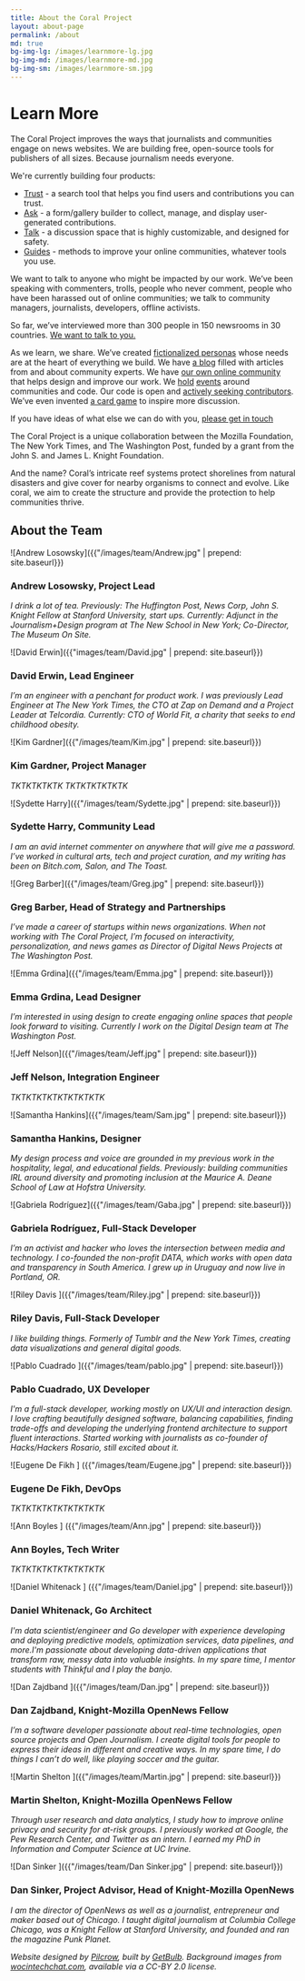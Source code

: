 ```yaml
---
title: About the Coral Project
layout: about-page
permalink: /about
md: true
bg-img-lg: /images/learnmore-lg.jpg
bg-img-md: /images/learnmore-md.jpg
bg-img-sm: /images/learnmore-sm.jpg
---
```

# Learn More

The Coral Project improves the ways that journalists and communities engage on news websites. We are building free, open-source tools for publishers of all sizes. Because journalism needs everyone.

We're currently building four products: 

* [Trust](/products/trust.html) - a search tool that helps you find users and contributions you can trust.
* [Ask](/products/ask.html) -  a form/gallery builder to collect, manage, and display user-generated contributions. 
* [Talk](/products/talk.html) - a discussion space that is highly customizable, and designed for safety.
* [Guides](/products/guides.html) - methods to improve your online communities, whatever tools you use. 


We want to talk to anyone who might be impacted by our work. We’ve been speaking with commenters, trolls, people who never comment, people who have been harassed out of online communities; we talk to community managers, journalists, developers, offline activists. 

So far, we’ve interviewed more than 300 people in 150 newsrooms in 30 countries. [We want to talk to you.](/contact.html)

As we learn, we share. We’ve created [fictionalized personas](https://community.coralproject.net/t/our-user-personas/286) whose needs are at the heart of everything we build. We have [a blog](http://blog.coralproject.net) filled with articles from and about community experts. We have [our own online community](http://community.coralproject.net) that helps design and improve our work. We [hold](https://coralproject.net/our-first-hackathon/) [events](https://coralproject.net/beyond-comments-our-first-event/) around communities and code. Our code is open and [actively seeking contributors](/#contribute). We’ve even invented [a card game](https://coralproject.net/cards/) to inspire more discussion. 

If you have ideas of what else we can do with you, [please get in touch](/contact.html)

The Coral Project is a unique collaboration between the Mozilla Foundation, The New York Times, and The Washington Post, funded by a grant from the John S. and James L. Knight Foundation.

And the name? Coral’s intricate reef systems protect shorelines from natural disasters and give cover for nearby organisms to connect and evolve. Like coral, we aim to create the structure and provide the protection to help communities thrive.


## About the Team

![Andrew Losowsky]({{"/images/team/Andrew.jpg" | prepend: site.baseurl}}) 

### Andrew Losowsky, Project Lead
*I drink a lot of tea. Previously: The Huffington Post, News Corp, John S. Knight Fellow at Stanford University, start ups. Currently: Adjunct in the Journalism+Design program at The New School in New York; Co-Director, The Museum On Site.*

![David Erwin]({{"images/team/David.jpg" | prepend: site.baseurl}}) 

### David Erwin, Lead Engineer
*I’m an engineer with a penchant for product work. I was previously Lead Engineer at The New York Times, the CTO at Zap on Demand and a Project Leader at Telcordia. Currently: CTO of World Fit, a charity that seeks to end childhood obesity.*

![Kim Gardner]({{"/images/team/Kim.jpg" | prepend: site.baseurl}}) 

### Kim Gardner, Project Manager
*TKTKTKTKTK TKTKTKTKTKTK*

![Sydette Harry]({{"/images/team/Sydette.jpg" | prepend: site.baseurl}}) 

### Sydette Harry, Community Lead
*I am an avid internet commenter on anywhere that will give me a password. I’ve worked in cultural arts, tech and project curation, and my writing has been on Bitch.com, Salon, and The Toast.*

![Greg Barber]({{"/images/team/Greg.jpg" | prepend: site.baseurl}}) 

### Greg Barber, Head of Strategy and Partnerships
*I’ve made a career of startups within news organizations. When not working with The Coral Project, I’m focused on interactivity, personalization, and news games as Director of Digital News Projects at The Washington Post.*

![Emma Grdina]({{"/images/team/Emma.jpg" | prepend: site.baseurl}}) 

### Emma Grdina, Lead Designer
*I’m interested in using design to create engaging online spaces that people look forward to visiting. Currently I work on the Digital Design team at The Washington Post.*

![Jeff Nelson]({{"/images/team/Jeff.jpg" | prepend: site.baseurl}}) 

### Jeff Nelson, Integration Engineer
*TKTKTKTKTKTKTKTKTK*

![Samantha Hankins]({{"/images/team/Sam.jpg" | prepend: site.baseurl}}) 

### Samantha Hankins, Designer
*My design process and voice are grounded in my previous work in the hospitality, legal, and educational fields. Previously: building communities IRL around diversity and promoting inclusion at the Maurice A. Deane School of Law at Hofstra University.*

![Gabriela Rodríguez]({{"/images/team/Gaba.jpg" | prepend: site.baseurl}}) 

### Gabriela Rodríguez, Full-Stack Developer
*I’m an activist and hacker who loves the intersection between media and technology. I co-founded the non-profit DATA, which works with open data and transparency in South America. I grew up in Uruguay and now live in Portland, OR.*

![Riley Davis ]({{"/images/team/Riley.jpg" | prepend: site.baseurl}}) 

### Riley Davis, Full-Stack Developer
*I like building things. Formerly of Tumblr and the New York Times, creating data visualizations and general digital goods.*

![Pablo Cuadrado ]({{"/images/team/pablo.jpg" | prepend: site.baseurl}}) 

### Pablo Cuadrado, UX Developer
*I'm a full-stack developer, working mostly on UX/UI and interaction design. I love crafting beautifully designed software, balancing capabilities, finding trade-offs and developing the underlying frontend architecture to support fluent interactions. Started working with journalists as co-founder of Hacks/Hackers Rosario, still excited about it.*

![Eugene De Fikh ] ({{"/images/team/Eugene.jpg" | prepend: site.baseurl}}) 

### Eugene De Fikh, DevOps
*TKTKTKTKTKTKTKTKTK* 

![Ann Boyles ] ({{"/images/team/Ann.jpg" | prepend: site.baseurl}}) 

### Ann Boyles, Tech Writer
*TKTKTKTKTKTKTKTKTK* 

![Daniel Whitenack ] ({{"/images/team/Daniel.jpg" | prepend: site.baseurl}}) 

### Daniel Whitenack, Go Architect

*I'm data scientist/engineer and Go developer with experience developing and deploying predictive models, optimization services, data pipelines, and more.I'm passionate about developing data-driven applications that transform raw, messy data into valuable insights.  In my spare time, I mentor students with Thinkful and I play the banjo.*

![Dan Zajdband ]({{"/images/team/Dan.jpg" | prepend: site.baseurl}}) 

### Dan Zajdband, Knight-Mozilla OpenNews Fellow
*I’m a software developer passionate about real-time technologies, open source projects and Open Journalism. I create digital tools for people to express their ideas in different and creative ways. In my spare time, I do things I can’t do well, like playing soccer and the guitar.*

![Martin Shelton ]({{"/images/team/Martin.jpg" | prepend: site.baseurl}}) 

### Martin Shelton, Knight-Mozilla OpenNews Fellow
*Through user research and data analytics, I study how to improve online privacy and security for at-risk groups. I previously worked at Google, the Pew Research Center, and Twitter as an intern. I earned my PhD in Information and Computer Science at UC Irvine.*

![Dan Sinker ]({{"/images/team/Dan Sinker.jpg" | prepend: site.baseurl}}) 

### Dan Sinker, Project Advisor, Head of Knight-Mozilla OpenNews 
*I am the director of OpenNews as well as a journalist, entrepreneur and maker based out of Chicago. I taught digital journalism at Columbia College Chicago, was a Knight Fellow at Stanford University, and founded and ran the magazine Punk Planet.*
 
 
 
  
*Website designed by [Pilcrow](http://www.pilcrow.ie/), built by [GetBulb](http://www.getbulb.com/). Background images from [wocintechchat.com](http://www.wocintechchat.com/), available via a CC-BY 2.0 license.*
